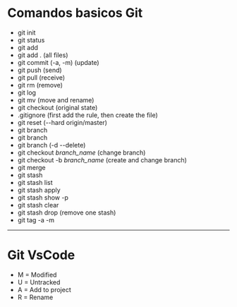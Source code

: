 # **Comandos basicos Git**
* git init
* git status
* git add
* git add . (all files)
* git commit (-a, -m) (update)
* git push (send)
* git pull (receive)
* git rm (remove)
* git log
* git mv (move and rename)
* git checkout (original state)
* .gitignore (first add the rule, then create the file)
* git reset (--hard origin/master)
* git branch
* git branch <name>
* git branch (-d --delete)
* git checkout *branch_name* (change branch)
* git checkout -b *branch_name* (create and change branch)
* git merge <name>
* git stash
* git stash list
* git stash apply <id>
* git stash show -p
* git stash clear
* git stash drop <id> (remove one stash)
* git tag -a <name> -m <msg>
------------------------

# **Git VsCode**
* M = Modified
* U = Untracked
* A = Add to project
* R = Rename